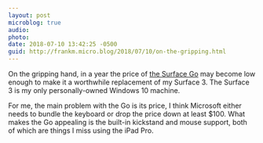 ```yaml
---
layout: post
microblog: true
audio: 
photo: 
date: 2018-07-10 13:42:25 -0500
guid: http://frankm.micro.blog/2018/07/10/on-the-gripping.html
---
```

On the gripping hand, in a year the price of [the Surface Go](https://www.laptopmag.com/articles/microsoft-surface-go-specs-price) may become low enough to make it a worthwhile replacement of my Surface 3. The Surface 3 is my only personally-owned Windows 10 machine.

For me, the main problem with the Go is its price, I think Microsoft either needs to bundle the keyboard or drop the price down at least $100. What makes the Go appealing is the built-in kickstand and mouse support, both of which are things I miss using the iPad Pro. 
